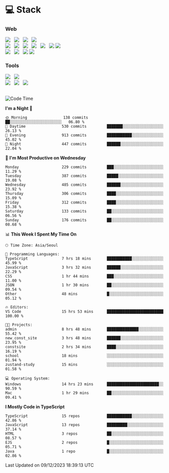 <h1>💻 Stack</h1>
<div>
 <h3>Web</h3>
 <!-- badge : https://shields.io/ -->
 <!-- icon : https://simpleicons.org/?q=Get -->
 <img src="https://img.shields.io/badge/HTML5-e74c3c?style=flat-square&logo=HTML5&logoColor=white"/> &nbsp 
 <img src="https://img.shields.io/badge/CSS3-0A84FF?style=flat-square&logo=CSS3&logoColor=white"/> &nbsp 
 <img src="https://img.shields.io/badge/JavaScript-FFCD11?style=flat-square&logo=JavaScript&logoColor=white"/> &nbsp 
 <img src="https://img.shields.io/badge/TypeScript-3075C0?style=flat-square&logo=TypeScript&logoColor=white"/>
 <br/>
 <img src="https://img.shields.io/badge/Next-000000?style=flat-square&logo=nextdotjs&logoColor=white"/> &nbsp 
 <img src="https://img.shields.io/badge/React-00BCF6?style=flat-square&logo=React&logoColor=white"/> &nbsp 
 <img src="https://img.shields.io/badge/Redux-764ABC?style=flat-square&logo=Redux&logoColor=white"/> &nbsp
 <img src="https://img.shields.io/badge/Recoil-3578E5?style=flat-square&logo=recoil&logoColor=white"/> &nbsp
 <img src="https://img.shields.io/badge/React-Query-FF4154?style=flat-square&logo=reactquery&logoColor=white"/> &nbsp 
 <img src="https://img.shields.io/badge/styled%2Dcomponents-DB7093?style=flat-square&logo=styled%2Dcomponents&logoColor=white"/>
 <img src="https://img.shields.io/badge/CSS Modules-000000?style=flat-square&logo=CSS Modules&logoColor=white"/> &nbsp 
 <br/>
 <img src="https://img.shields.io/badge/Node-339933?style=flat-square&logo=Node.js&logoColor=white"/> &nbsp 
 <img src="https://img.shields.io/badge/Express-000000?style=flat-square&logo=Express&logoColor=white"/> &nbsp 
 <img src="https://img.shields.io/badge/MongoDB-47A248?style=flat-square&logo=MongoDB&logoColor=white"/>
 <img src="https://img.shields.io/badge/MariaDB-003545?style=flat-square&logo=mariadb&logoColor=white"/>
 
 <h3>Tools</h3>
 <img src="https://img.shields.io/badge/Visual Studio Code-007ACC?style=flat-square&logo=Visual Studio Code&logoColor=white"/> &nbsp 
 <img src="https://img.shields.io/badge/Postman-FF6C37?style=flat-square&logo=Postman&logoColor=white"/> &nbsp
 <br>
 <img src="https://img.shields.io/badge/Adobe Photoshop-31A8FF?style=flat-square&logo=Adobe Photoshop&logoColor=white"/> &nbsp 
 <img src="https://img.shields.io/badge/Adobe Illustrator-FF9A00?style=flat-square&logo=Adobe Illustrator&logoColor=white"/> &nbsp 
 <img src="https://img.shields.io/badge/Figma-F24E1E?style=flat-square&logo=Figma&logoColor=white"/> &nbsp
</div>

<br>

<!--START_SECTION:waka-->
![Code Time](http://img.shields.io/badge/Code%20Time-691%20hrs%2021%20mins-blue)

**I'm a Night 🦉** 

```text
🌞 Morning                138 commits         ██░░░░░░░░░░░░░░░░░░░░░░░   06.80 % 
🌆 Daytime                530 commits         ███████░░░░░░░░░░░░░░░░░░   26.13 % 
🌃 Evening                913 commits         ███████████░░░░░░░░░░░░░░   45.02 % 
🌙 Night                  447 commits         ██████░░░░░░░░░░░░░░░░░░░   22.04 % 
```
📅 **I'm Most Productive on Wednesday** 

```text
Monday                   229 commits         ███░░░░░░░░░░░░░░░░░░░░░░   11.29 % 
Tuesday                  387 commits         █████░░░░░░░░░░░░░░░░░░░░   19.08 % 
Wednesday                485 commits         ██████░░░░░░░░░░░░░░░░░░░   23.92 % 
Thursday                 306 commits         ████░░░░░░░░░░░░░░░░░░░░░   15.09 % 
Friday                   312 commits         ████░░░░░░░░░░░░░░░░░░░░░   15.38 % 
Saturday                 133 commits         ██░░░░░░░░░░░░░░░░░░░░░░░   06.56 % 
Sunday                   176 commits         ██░░░░░░░░░░░░░░░░░░░░░░░   08.68 % 
```


📊 **This Week I Spent My Time On** 

```text
🕑︎ Time Zone: Asia/Seoul

💬 Programming Languages: 
TypeScript               7 hrs 18 mins       ███████████░░░░░░░░░░░░░░   45.99 % 
JavaScript               3 hrs 32 mins       ██████░░░░░░░░░░░░░░░░░░░   22.29 % 
CSS                      1 hr 44 mins        ███░░░░░░░░░░░░░░░░░░░░░░   11.00 % 
JSON                     1 hr 30 mins        ██░░░░░░░░░░░░░░░░░░░░░░░   09.54 % 
Other                    48 mins             █░░░░░░░░░░░░░░░░░░░░░░░░   05.12 % 

🔥 Editors: 
VS Code                  15 hrs 53 mins      █████████████████████████   100.00 % 

🐱‍💻 Projects: 
admin                    8 hrs 48 mins       ██████████████░░░░░░░░░░░   55.42 % 
new_const_site           3 hrs 48 mins       ██████░░░░░░░░░░░░░░░░░░░   23.95 % 
constsite                2 hrs 34 mins       ████░░░░░░░░░░░░░░░░░░░░░   16.19 % 
school                   18 mins             ░░░░░░░░░░░░░░░░░░░░░░░░░   01.94 % 
zustand-study            15 mins             ░░░░░░░░░░░░░░░░░░░░░░░░░   01.58 % 

💻 Operating System: 
Windows                  14 hrs 23 mins      ███████████████████████░░   90.59 % 
Mac                      1 hr 29 mins        ██░░░░░░░░░░░░░░░░░░░░░░░   09.41 % 
```

**I Mostly Code in TypeScript** 

```text
TypeScript               15 repos            ███████████░░░░░░░░░░░░░░   42.86 % 
JavaScript               13 repos            █████████░░░░░░░░░░░░░░░░   37.14 % 
HTML                     3 repos             ██░░░░░░░░░░░░░░░░░░░░░░░   08.57 % 
EJS                      2 repos             █░░░░░░░░░░░░░░░░░░░░░░░░   05.71 % 
Java                     1 repo              █░░░░░░░░░░░░░░░░░░░░░░░░   02.86 % 
```




 Last Updated on 09/12/2023 18:39:13 UTC
<!--END_SECTION:waka-->
